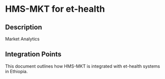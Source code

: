 # HMS-MKT for et-health

## Description

Market Analytics

## Integration Points

This document outlines how HMS-MKT is integrated with et-health systems in Ethiopia.
